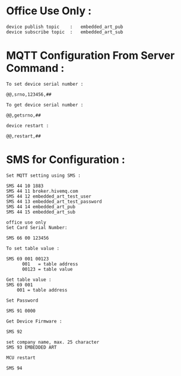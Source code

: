 
# Office Use Only :

```
device publish topic    : 	embedded_art_pub
device subscribe topic  : 	embedded_art_sub
```


# MQTT Configuration From Server Command :

```
To set device serial number :

@@,srno,123456,##

To get device serial number :

@@,getsrno,##
```

```
device restart :

@@,restart,##
```


# SMS for Configuration :

```
Set MQTT setting using SMS :

SMS 44 10 1883
SMS 44 11 broker.hivemq.com
SMS 44 12 embedded_art_test_user
SMS 44 13 embedded_art_test_password
SMS 44 14 embedded_art_pub
SMS 44 15 embedded_art_sub
```

```
office use only 
Set Card Serial Number: 

SMS 66 00 123456
```

```
To set table value :

SMS 69 001 00123  	
      001   = table address
      00123 = table value
```

```
Get table value :
SMS 69 001
    001 = table address
```

```
Set Password

SMS 91 0000
```




```
Get Device Firmware :

SMS 92
```
```
set company name, max. 25 character
SMS 93 EMBEDDED ART
```

```
MCU restart

SMS 94
```


